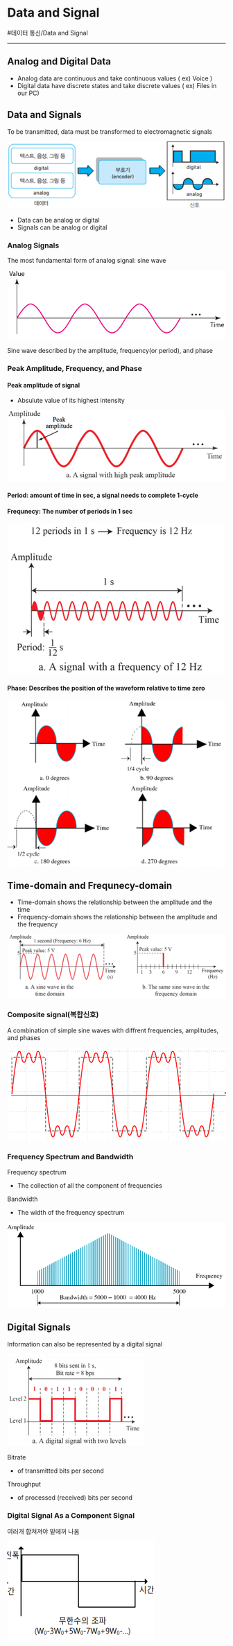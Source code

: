 # Data and Signal
#데이터 통신/Data and Signal

---
## Analog and Digital Data
- Analog data are continuous and take continuous values ( ex) Voice )
- Digital data have discrete states and take discrete values ( ex) Files in our PC)

## Data and Signals
To be transmitted, data must be transformed to electromagnetic signals

![](./img/DS_1.png)

- Data can be analog or digital
- Signals can be analog or digital

### Analog Signals
The most fundamental form of analog signal: sine wave

![](./img/DS_2.png)

Sine wave described by the amplitude, frequency(or period), and phase

### Peak Amplitude, Frequency, and Phase
#### Peak amplitude of signal
- Absulute value of its highest intensity

![](./img/DS_3.png)

#### Period: amount of time in sec, a signal needs to complete 1-cycle
#### Frequnecy: The number of periods in 1 sec

![](./img/DS_4.png)

####  Phase: Describes the position of the waveform relative to time zero

![](./img/DS_5.png)


## Time-domain and Frequnecy-domain
- Time-domain shows the relationship between the amplitude and the time
- Frequency-domain shows the relationship between the amplitude and the frequency

![](./img/DS_6.png)

### Composite signal(복합신호)
A combination of simple sine waves with diffrent frequencies, amplitudes, and phases

![](./img/DS_7.png)

### Frequency Spectrum and Bandwidth
Frequency spectrum
- The collection of all the component of frequencies

Bandwidth
- The width of the frequency spectrum

![](./img/DS_8.png)

## Digital Signals
Information can also be represented by a digital signal

![](./img/DS_9.png)

Bitrate
- of transmitted bits per second

Throughput
- of processed (received) bits per second

### Digital Signal As a Component Signal
여러개 합쳐져야 밑에꺼 나옴

![](./img/DS_10.png)